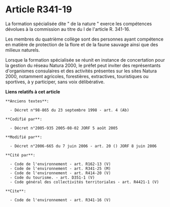 # Article R341-19

La formation spécialisée dite " de la nature " exerce les compétences dévolues à la commission au titre du I de l'article R.
341-16. 

Les membres du quatrième collège sont des personnes ayant compétence en matière de protection de la flore et de la faune
sauvage ainsi que des milieux naturels. 

Lorsque la formation spécialisée se réunit en instance de concertation pour la gestion du réseau Natura 2000, le préfet peut
inviter des représentants d'organismes consulaires et des activités présentes sur les sites Natura 2000, notamment agricoles,
forestières, extractives, touristiques ou sportives, à y participer, sans voix délibérative.

**Liens relatifs à cet article**

	**Anciens textes**:

	  - Décret n°98-865 du 23 septembre 1998 - art. 4 (Ab)

	**Codifié par**:

	  - Décret n°2005-935 2005-08-02 JORF 5 août 2005

	**Modifié par**:

	  - Décret n°2006-665 du 7 juin 2006 - art. 20 () JORF 8 juin 2006

	**Cité par**:

	  - Code de l'environnement - art. R162-13 (V)
	  - Code de l'environnement - art. R341-25 (M)
	  - Code de l'environnement - art. R414-20 (V)
	  - Code du tourisme. - art. D351-1 (V)
	  - Code général des collectivités territoriales - art. R4421-1 (V)

	**Cite**:

	  - Code de l'environnement - art. R341-16 (V)
